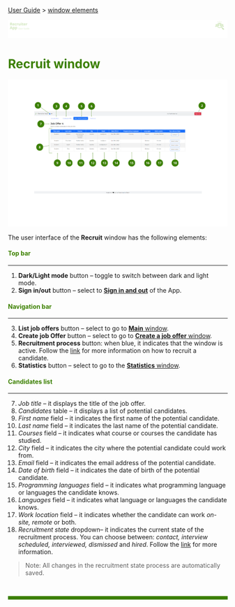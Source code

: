 [User Guide](../README.md) > [window elements](README.md)

![banner](../../attachments/peque.png)

# <span style="color:#3C8000">Recruit window</span>

![recruitwindow](../../attachments/recruitwindowRA.png)

The user interface of the **Recruit** window has the following elements:

#### <span style="color:#3C8000">Top bar</span>

---

1. **Dark/Light mode** button – toggle to switch between dark and light mode.
2. **Sign in/out** button – select to [**Sign in and out**](../How-to/How-to-authenticate.md) of the App.

#### <span style="color:#3C8000">Navigation bar</span>

---

3. **List job offers** button – select to go to [**Main** window](Main-window.md).
4. **Create job Offer** button – select to go to [**Create a job offer** window](Create-job-offer-window.md).
5. **Recruitment process** button: when blue, it indicates that the window is active. Follow the [link](../How-to/How-to-recruit-candidates.md) for more information on how to recruit a candidate.
6. **Statistics** button – select to go to the [**Statistics** window](Statistics-window.md).

#### <span style="color:#3C8000">Candidates list</span>

---

7. _Job title_ – it displays the title of the job offer.
8. _Candidates_ table – it displays a list of potential candidates.
9. _First name_ field – it indicates the first name of the potential candidate.
10. _Last name_ field – it indicates the last name of the potential candidate.
11. _Courses_ field – it indicates what course or courses the candidate has studied.
12. _City_ field – it indicates the city where the potential candidate could work from.
13. _Email_ field – it indicates the email address of the potential candidate.
14. _Date of birth_ field – it indicates the date of birth of the potential candidate.
15. _Programming languages_ field – it indicates what programming language or languages the candidate knows.
16. _Languages_ field – it indicates what language or languages the candidate knows.
17. _Work location_ field – it indicates whether the candidate can work _on-site, remote_ or both.
18. _Recruitment state_ dropdown– it indicates the current state of the recruitment process. You can choose between: _contact, interview scheduled, interviewed, dismissed_ and _hired_. Follow the [link](../How-to/How-to-recruit-candidates.md) for more information.

> Note: All changes in the recruitment state process are automatically saved.

<br>
<hr style="height:8px;background-color:#3C8000">
